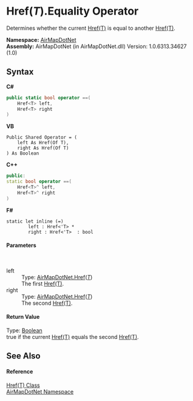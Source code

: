 # Href(*T*).Equality Operator 
 

Determines whether the current <a href="T_AirMapDotNet_Href_1">Href(T)</a> is equal to another <a href="T_AirMapDotNet_Href_1">Href(T)</a>.

**Namespace:**&nbsp;<a href="N_AirMapDotNet">AirMapDotNet</a><br />**Assembly:**&nbsp;AirMapDotNet (in AirMapDotNet.dll) Version: 1.0.6313.34627 (1.0)

## Syntax

**C#**<br />
``` C#
public static bool operator ==(
	Href<T> left,
	Href<T> right
)
```

**VB**<br />
``` VB
Public Shared Operator = ( 
	left As Href(Of T),
	right As Href(Of T)
) As Boolean
```

**C++**<br />
``` C++
public:
static bool operator ==(
	Href<T>^ left, 
	Href<T>^ right
)
```

**F#**<br />
``` F#
static let inline (=)
        left : Href<'T> * 
        right : Href<'T>  : bool
```


#### Parameters
&nbsp;<dl><dt>left</dt><dd>Type: <a href="T_AirMapDotNet_Href_1">AirMapDotNet.Href</a>(<a href="T_AirMapDotNet_Href_1">*T*</a>)<br />The first <a href="T_AirMapDotNet_Href_1">Href(T)</a>.</dd><dt>right</dt><dd>Type: <a href="T_AirMapDotNet_Href_1">AirMapDotNet.Href</a>(<a href="T_AirMapDotNet_Href_1">*T*</a>)<br />The second <a href="T_AirMapDotNet_Href_1">Href(T)</a>.</dd></dl>

#### Return Value
Type: <a href="http://msdn2.microsoft.com/en-us/library/a28wyd50" target="_blank">Boolean</a><br />true if the current <a href="T_AirMapDotNet_Href_1">Href(T)</a> equals the second <a href="T_AirMapDotNet_Href_1">Href(T)</a>.

## See Also


#### Reference
<a href="T_AirMapDotNet_Href_1">Href(T) Class</a><br /><a href="N_AirMapDotNet">AirMapDotNet Namespace</a><br />